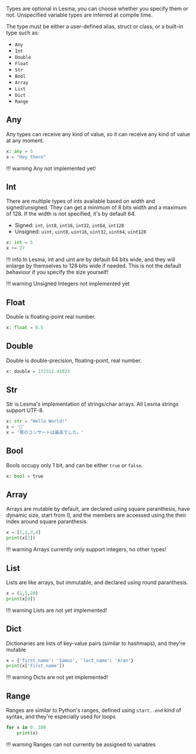 Types are optional in Lesma, you can choose whether you specify them or not. Unspecified variable types are inferred at compile time.

The type must be either a user-defined alias, struct or class, or a built-in type such as:

- `Any`
- `Int`
- `Double`
- `Float`
- `Str`
- `Bool`
- `Array`
- `List`
- `Dict`
- `Range`


## Any

Any types can receive any kind of value, so it can receive any kind of value at any moment.

```py
x: any = 5
x = "Hey there"
```

!!! warning
    Any not implemented yet!

## Int
There are multiple types of ints available based on width and signed/unsigned. They can get a minimum of 8 bits width and a maximum of 128. If the width is not specified, it's by default 64.
  - Signed: `int`, `int8`, `int16`, `int32`, `int64`, `int128`
  - Unsigned: `uint`, `uint8`, `uint16`, `uint32`, `uint64`, `uint128`

```py
x: int = 5
x += 27
```
!!! info
	In Lesma, int and uint are by default 64 bits wide, and they will enlarge by themselves to 128 bits wide if needed. This is not the default behaviour if you specify the size yourself!

!!! warning
	Unsigned Integers not implemented yet

## Float
Double is floating-point real number.

```py
x: float = 0.5
```

## Double
Double is double-precision, floating-point, real number.

```py
x: double = 172312.41923
```

## Str
Str is Lesma's implementation of strings/char arrays. All Lesma strings support UTF-8.

```py
x: str = "Hello World!"
x = '🍌'
x = '夜のコンサートは最高でした。'
```

## Bool
Bools occupy only 1 bit, and can be either `true` or `false`.
```py
x: bool = true
```

## Array
Arrays are mutable by default, are declared using square paranthesis, have dynamic size, start from 0, and the members are accessed using the their index around square paranthesis.

```py
x = [1,2,3,4]
print(x[2])
```

!!! warning
	Arrays currently only support integers, no other types!

## List
Lists are like arrays, but immutable, and declared using round paranthesis.

```py
x = (1,5,20)
print(x[0])
```

!!! warning
	Lists are not yet implemented!

## Dict
Dictionaries are lists of key-value pairs (similar to hashmaps), and they're mutable

```py
x = {'first_name': 'Samus', 'last_name': 'Aran'}
print(x['first_name'])
```


!!! warning
	Dicts are not yet implemented!

## Range
Ranges are similar to Python's ranges, defined using `start..end` kind of syntax, and they're especially used for loops

```py
for x in 0..100
	print(x)
```

!!! warning
	Ranges can not currently be assigned to variables